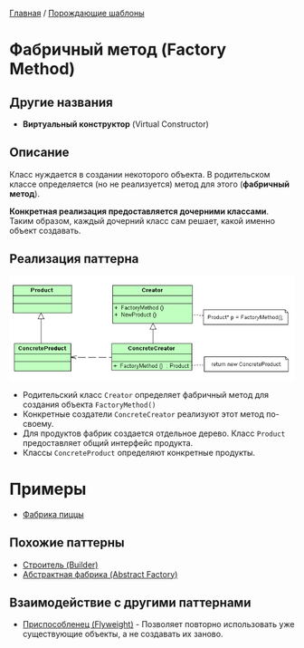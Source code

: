 [Главная](../..) / [Порождающие шаблоны](..)

# Фабричный метод (Factory Method)

## Другие названия 

* **Виртуальный конструктор** (Virtual Constructor)

## Описание

Класс нуждается в создании некоторого объекта. В родительском классе определяется (но не реализуется) метод для этого (**фабричный метод**).

**Конкретная реализация предоставляется дочерними классами**. Таким образом, каждый дочерний класс сам решает, какой именно объект создавать. 

## Реализация паттерна

![Схема паттерна Фабричный метод](./scheme/scheme.png)

* Родительский класс `Creator` определяет фабричный метод для создания объекта `FactoryMethod()`
* Конкретные создатели `ConcreteCreator` реализуют этот метод по-своему.
* Для продуктов фабрик создается отдельное дерево. Класс `Product` предоставляет общий интерфейс продукта.
* Классы `ConcreteProduct` определяют конкретные продукты.

# Примеры

* [Фабрика пиццы](./pizza)

## Похожие паттерны

* [Строитель (Builder)](../builder)
* [Абстрактная фабрика (Abstract Factory)](../abstractFactory)

## Взаимодействие с другими паттернами

* [Приспособленец (Flyweight)](../../structural/flyweight) - Позволяет повторно использовать уже существующие объекты, а не создавать их заново.